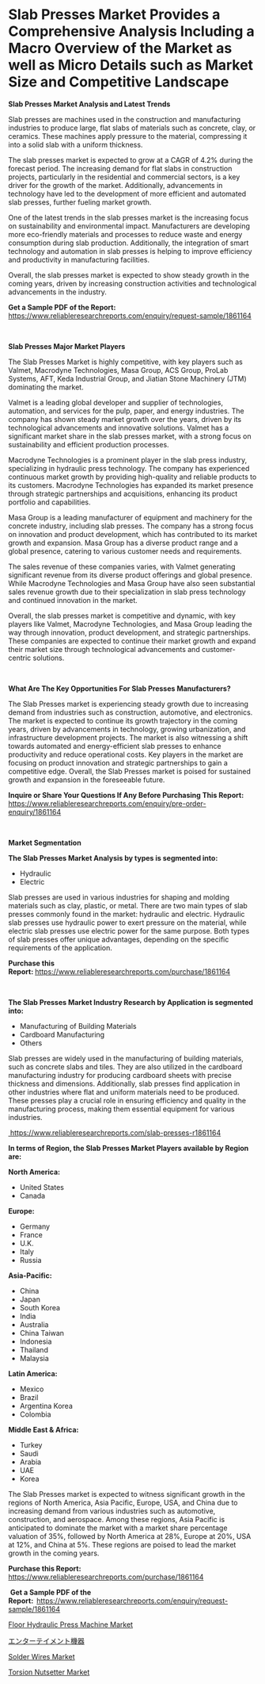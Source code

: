 <p><h1>Slab Presses Market Provides a Comprehensive Analysis Including a Macro Overview of the Market as well as Micro Details such as Market Size and Competitive Landscape</h1></p><p><strong>Slab Presses Market Analysis and Latest Trends</strong></p>
<p><p>Slab presses are machines used in the construction and manufacturing industries to produce large, flat slabs of materials such as concrete, clay, or ceramics. These machines apply pressure to the material, compressing it into a solid slab with a uniform thickness.</p><p>The slab presses market is expected to grow at a CAGR of 4.2% during the forecast period. The increasing demand for flat slabs in construction projects, particularly in the residential and commercial sectors, is a key driver for the growth of the market. Additionally, advancements in technology have led to the development of more efficient and automated slab presses, further fueling market growth.</p><p>One of the latest trends in the slab presses market is the increasing focus on sustainability and environmental impact. Manufacturers are developing more eco-friendly materials and processes to reduce waste and energy consumption during slab production. Additionally, the integration of smart technology and automation in slab presses is helping to improve efficiency and productivity in manufacturing facilities.</p><p>Overall, the slab presses market is expected to show steady growth in the coming years, driven by increasing construction activities and technological advancements in the industry.</p></p>
<p><strong>Get a Sample PDF of the Report:&nbsp;</strong> <a href="https://www.reliableresearchreports.com/enquiry/request-sample/1861164">https://www.reliableresearchreports.com/enquiry/request-sample/1861164</a></p>
<p>&nbsp;</p>
<p><strong>Slab Presses Major Market Players</strong></p>
<p><p>The Slab Presses Market is highly competitive, with key players such as Valmet, Macrodyne Technologies, Masa Group, ACS Group, ProLab Systems, AFT, Keda Industrial Group, and Jiatian Stone Machinery (JTM) dominating the market. </p><p>Valmet is a leading global developer and supplier of technologies, automation, and services for the pulp, paper, and energy industries. The company has shown steady market growth over the years, driven by its technological advancements and innovative solutions. Valmet has a significant market share in the slab presses market, with a strong focus on sustainability and efficient production processes. </p><p>Macrodyne Technologies is a prominent player in the slab press industry, specializing in hydraulic press technology. The company has experienced continuous market growth by providing high-quality and reliable products to its customers. Macrodyne Technologies has expanded its market presence through strategic partnerships and acquisitions, enhancing its product portfolio and capabilities.</p><p>Masa Group is a leading manufacturer of equipment and machinery for the concrete industry, including slab presses. The company has a strong focus on innovation and product development, which has contributed to its market growth and expansion. Masa Group has a diverse product range and a global presence, catering to various customer needs and requirements.</p><p>The sales revenue of these companies varies, with Valmet generating significant revenue from its diverse product offerings and global presence. While Macrodyne Technologies and Masa Group have also seen substantial sales revenue growth due to their specialization in slab press technology and continued innovation in the market. </p><p>Overall, the slab presses market is competitive and dynamic, with key players like Valmet, Macrodyne Technologies, and Masa Group leading the way through innovation, product development, and strategic partnerships. These companies are expected to continue their market growth and expand their market size through technological advancements and customer-centric solutions.</p></p>
<p>&nbsp;</p>
<p><strong>What Are The Key Opportunities For Slab Presses Manufacturers?</strong></p>
<p><p>The Slab Presses market is experiencing steady growth due to increasing demand from industries such as construction, automotive, and electronics. The market is expected to continue its growth trajectory in the coming years, driven by advancements in technology, growing urbanization, and infrastructure development projects. The market is also witnessing a shift towards automated and energy-efficient slab presses to enhance productivity and reduce operational costs. Key players in the market are focusing on product innovation and strategic partnerships to gain a competitive edge. Overall, the Slab Presses market is poised for sustained growth and expansion in the foreseeable future.</p></p>
<p><strong>Inquire or Share Your Questions If Any Before Purchasing This Report:</strong> <a href="https://www.reliableresearchreports.com/enquiry/pre-order-enquiry/1861164">https://www.reliableresearchreports.com/enquiry/pre-order-enquiry/1861164</a></p>
<p>&nbsp;</p>
<p><strong>Market Segmentation</strong></p>
<p><strong>The Slab Presses Market Analysis by types is segmented into:</strong></p>
<p><ul><li>Hydraulic</li><li>Electric</li></ul></p>
<p><p>Slab presses are used in various industries for shaping and molding materials such as clay, plastic, or metal. There are two main types of slab presses commonly found in the market: hydraulic and electric. Hydraulic slab presses use hydraulic power to exert pressure on the material, while electric slab presses use electric power for the same purpose. Both types of slab presses offer unique advantages, depending on the specific requirements of the application.</p></p>
<p><strong>Purchase this Report:&nbsp;</strong><a href="https://www.reliableresearchreports.com/purchase/1861164">https://www.reliableresearchreports.com/purchase/1861164</a></p>
<p>&nbsp;</p>
<p><strong>The Slab Presses Market Industry Research by Application is segmented into:</strong></p>
<p><ul><li>Manufacturing of Building Materials</li><li>Cardboard Manufacturing</li><li>Others</li></ul></p>
<p><p>Slab presses are widely used in the manufacturing of building materials, such as concrete slabs and tiles. They are also utilized in the cardboard manufacturing industry for producing cardboard sheets with precise thickness and dimensions. Additionally, slab presses find application in other industries where flat and uniform materials need to be produced. These presses play a crucial role in ensuring efficiency and quality in the manufacturing process, making them essential equipment for various industries.</p></p>
<p><a href="https://www.reliableresearchreports.com/slab-presses-r1861164">&nbsp;https://www.reliableresearchreports.com/slab-presses-r1861164</a></p>
<p><strong>In terms of Region, the Slab Presses Market Players available by Region are:</strong></p>
<p>
    <p> <strong> North America: </strong>
        <ul>
            <li>United States</li>
            <li>Canada</li>
        </ul>
        </p> 
    <p> <strong> Europe: </strong>
        <ul>
            <li>Germany</li>
            <li>France</li>
            <li>U.K.</li>
            <li>Italy</li>
            <li>Russia</li>
        </ul>
        </p> 
    <p> <strong> Asia-Pacific: </strong>
        <ul>
            <li>China</li>
            <li>Japan</li>
            <li>South Korea</li>
            <li>India</li>
            <li>Australia</li>
            <li>China Taiwan</li>
            <li>Indonesia</li>
            <li>Thailand</li>
            <li>Malaysia</li>
        </ul>
        </p> 
    <p> <strong> Latin America: </strong>
        <ul>
            <li>Mexico</li>
            <li>Brazil</li>
            <li>Argentina Korea</li>
            <li>Colombia</li>
        </ul>
        </p> 
    <p> <strong> Middle East & Africa: </strong>
        <ul>
            <li>Turkey</li>
            <li>Saudi</li>
            <li>Arabia</li>
            <li>UAE</li>
            <li>Korea</li>
        </ul>
    </p>
    </p>
<p><p>The Slab Presses market is expected to witness significant growth in the regions of North America, Asia Pacific, Europe, USA, and China due to increasing demand from various industries such as automotive, construction, and aerospace. Among these regions, Asia Pacific is anticipated to dominate the market with a market share percentage valuation of 35%, followed by North America at 28%, Europe at 20%, USA at 12%, and China at 5%. These regions are poised to lead the market growth in the coming years.</p></p>
<p><strong>Purchase this Report: </strong><a href="https://www.reliableresearchreports.com/purchase/1861164">https://www.reliableresearchreports.com/purchase/1861164</a></p>
<p>&nbsp;<strong>Get a Sample PDF of the Report:&nbsp;&nbsp;</strong><a href="https://www.reliableresearchreports.com/enquiry/request-sample/1861164">https://www.reliableresearchreports.com/enquiry/request-sample/1861164</a></p>
<p><strong></strong></p>
<p><p><a href="https://github.com/shotows/Market-Research-Report-List-2/blob/main/floor-hydraulic-press-machine-market.md">Floor Hydraulic Press Machine Market</a></p><p><a href="https://github.com/andrade7361/Market-Research-Report-List-1/blob/main/233346143110.md">エンターテイメント機器</a></p><p><a href="https://issuu.com/reportprime-2/docs/solder-wires-market-size-2030.pptx">Solder Wires Market</a></p><p><a href="https://github.com/beatblasta/Market-Research-Report-List-3/blob/main/torsion-nutsetter-market.md">Torsion Nutsetter Market</a></p></p>
